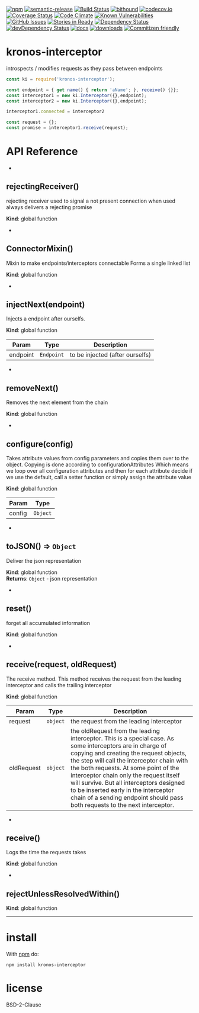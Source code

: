 [![npm](https://img.shields.io/npm/v/kronos-interceptor.svg)](https://www.npmjs.com/package/kronos-interceptor)
[![semantic-release](https://img.shields.io/badge/%20%20%F0%9F%93%A6%F0%9F%9A%80-semantic--release-e10079.svg)](https://github.com/Kronos-Integration/kronos-interceptor)
[![Build Status](https://secure.travis-ci.org/Kronos-Integration/kronos-interceptor.png)](http://travis-ci.org/Kronos-Integration/kronos-interceptor)
[![bithound](https://www.bithound.io/github/Kronos-Integration/kronos-interceptor/badges/score.svg)](https://www.bithound.io/github/Kronos-Integration/kronos-interceptor)
[![codecov.io](http://codecov.io/github/Kronos-Integration/kronos-interceptor/coverage.svg?branch=master)](http://codecov.io/github/Kronos-Integration/kronos-interceptor?branch=master)
[![Coverage Status](https://coveralls.io/repos/Kronos-Integration/kronos-interceptor/badge.svg)](https://coveralls.io/r/Kronos-Integration/kronos-interceptor)
[![Code Climate](https://codeclimate.com/github/Kronos-Integration/kronos-interceptor/badges/gpa.svg)](https://codeclimate.com/github/Kronos-Integration/kronos-interceptor)
[![Known Vulnerabilities](https://snyk.io/test/github/Kronos-Integration/kronos-interceptor/badge.svg)](https://snyk.io/test/github/Kronos-Integration/kronos-interceptor)
[![GitHub Issues](https://img.shields.io/github/issues/Kronos-Integration/kronos-interceptor.svg?style=flat-square)](https://github.com/Kronos-Integration/kronos-interceptor/issues)
[![Stories in Ready](https://badge.waffle.io/Kronos-Integration/kronos-interceptor.svg?label=ready&title=Ready)](http://waffle.io/Kronos-Integration/kronos-interceptor)
[![Dependency Status](https://david-dm.org/Kronos-Integration/kronos-interceptor.svg)](https://david-dm.org/Kronos-Integration/kronos-interceptor)
[![devDependency Status](https://david-dm.org/Kronos-Integration/kronos-interceptor/dev-status.svg)](https://david-dm.org/Kronos-Integration/kronos-interceptor#info=devDependencies)
[![docs](http://inch-ci.org/github/Kronos-Integration/kronos-interceptor.svg?branch=master)](http://inch-ci.org/github/Kronos-Integration/kronos-interceptor)
[![downloads](http://img.shields.io/npm/dm/kronos-interceptor.svg?style=flat-square)](https://npmjs.org/package/kronos-interceptor)
[![Commitizen friendly](https://img.shields.io/badge/commitizen-friendly-brightgreen.svg)](http://commitizen.github.io/cz-cli/)


kronos-interceptor
=====
introspects / modifies requests as they pass between endpoints

<!-- skip-example -->
```javascript
const ki = require('kronos-interceptor');

const endpoint = { get name() { return 'aName'; }, receive() {}};
const interceptor1 = new ki.Interceptor({},endpoint);
const interceptor2 = new ki.Interceptor({},endpoint);

interceptor1.connected = interceptor2

const request = {};
const promise = interceptor1.receive(request);
```

# API Reference

* <a name="rejectingReceiver"></a>

## rejectingReceiver()
rejecting receiver used to signal a not present connection
when used always delivers a rejecting promise

**Kind**: global function  

* <a name="ConnectorMixin"></a>

## ConnectorMixin()
Mixin to make endpoints/interceptors connectable
Forms a single linked list

**Kind**: global function  

* <a name="injectNext"></a>

## injectNext(endpoint)
Injects a endpoint after ourselfs.

**Kind**: global function  

| Param | Type | Description |
| --- | --- | --- |
| endpoint | <code>Endpoint</code> | to be injected (after ourselfs) |


* <a name="removeNext"></a>

## removeNext()
Removes the next element from the chain

**Kind**: global function  

* <a name="configure"></a>

## configure(config)
Takes attribute values from config parameters
and copies them over to the object.
Copying is done according to configurationAttributes
Which means we loop over all configuration attributes
and then for each attribute decide if we use the default, call a setter function
or simply assign the attribute value

**Kind**: global function  

| Param | Type |
| --- | --- |
| config | <code>Object</code> | 


* <a name="toJSON"></a>

## toJSON() ⇒ <code>Object</code>
Deliver the json representation

**Kind**: global function  
**Returns**: <code>Object</code> - json representation  

* <a name="reset"></a>

## reset()
forget all accumulated information

**Kind**: global function  

* <a name="receive"></a>

## receive(request, oldRequest)
The receive method. This method receives the request from the leading interceptor and calls the
trailing interceptor

**Kind**: global function  

| Param | Type | Description |
| --- | --- | --- |
| request | <code>object</code> | the request from the leading interceptor |
| oldRequest | <code>object</code> | the oldRequest from the leading interceptor.        This is a special case. As some interceptors are in charge of copying and creating the        request objects, the step will call the interceptor chain with the both requests.        At some point of the interceptor chain only the request itself will survive.        But all interceptors designed to be inserted early in the interceptor chain of a sending        endpoint should pass both requests to the next interceptor. |


* <a name="receive"></a>

## receive()
Logs the time the requests takes

**Kind**: global function  

* <a name="rejectUnlessResolvedWithin"></a>

## rejectUnlessResolvedWithin()
**Kind**: global function  

* * *

install
=======

With [npm](http://npmjs.org) do:

```shell
npm install kronos-interceptor
```

license
=======

BSD-2-Clause
